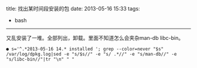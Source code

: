 title: 找出某时间段安装的包
date: 2013-05-16 15:33
tags:
- bash 
---
又乱安装了一堆。全部列出，卸载。里面不知道怎么会夹杂man-db libc-bin。
```
● s='^.*2013-05-16 14.* installed '; grep --color=never "$s" /var/log/dpkg.log|sed -e "s/$s//" -e "s/ .*//" -e "s/man-db//" -e "s/libc-bin//"|tr "\n" " "
```
